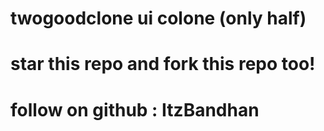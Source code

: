 ﻿# twogoodclone ui colone (only half)
# star this repo and fork this repo too! 
# follow on github : ItzBandhan
